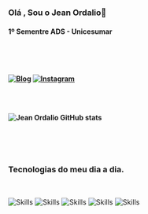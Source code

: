 <h3>Olá , Sou o Jean Ordalio👋</h3>
<h4>1º Sementre ADS - Unicesumar<br>

<br><br></br>

[![Blog](https://img.shields.io/badge/LinkedIn-0077B5?style=for-the-badge&logo=linkedin&logoColor=white)](www.linkedin.com/in/jean-ordalio)
[![Instagram](https://img.shields.io/badge/Instagram-E4405F?style=for-the-badge&logo=instagram&logoColor=white)](https://www.instagram.com/jeanordalio)


<br><br>

![Jean Ordalio GitHub stats](https://github-readme-stats.vercel.app/api?username=jeanordalio&show_icons=true&theme=dracula)


<br><br><br>

<h3>Tecnologias do meu dia a dia. </h3><br> 

![Skills](https://img.shields.io/badge/Python-3776AB?style=for-the-badge&logo=python&logoColor=white)
![Skills](https://img.shields.io/badge/HTML-239120?style=for-the-badge&logo=html5&logoColor=white)
![Skills](https://img.shields.io/badge/CSS3-1572B6?style=for-the-badge&logo=css3&logoColor=white)
![Skills](https://img.shields.io/badge/Flask-000000?style=for-the-badge&logo=flask&logoColor=white)
![Skills](https://img.shields.io/badge/SQLite-07405E?style=for-the-badge&logo=sqlite&logoColor=white)



